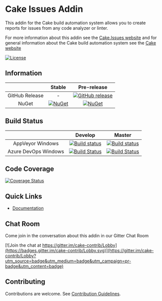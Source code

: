 # Cake Issues Addin

This addin for the Cake build automation system allows you to create reports for issues from any code analyzer or linter.

For more information about this addin see the [Cake.Issues website](https://cake-contrib.github.io/Cake.Issues.Website)
and for general information about the Cake build automation system see the [Cake website](http://cakebuild.net)

[![License](http://img.shields.io/:license-mit-blue.svg)](https://github.com/cake-contrib/Cake.Issues.Reporting/blob/develop/LICENSE)

## Information

| | Stable | Pre-release |
|:--:|:--:|:--:|
|GitHub Release|-|[![GitHub release](https://img.shields.io/github/release/cake-contrib/Cake.Issues.Reporting.svg)](https://github.com/cake-contrib/Cake.Issues.Reporting/releases/latest)|
|NuGet|[![NuGet](https://img.shields.io/nuget/v/Cake.Issues.Reporting.svg)](https://www.nuget.org/packages/Cake.Issues.Reporting)|[![NuGet](https://img.shields.io/nuget/vpre/Cake.Issues.Reporting.svg)](https://www.nuget.org/packages/Cake.Issues.Reporting)|

## Build Status

| | Develop | Master |
|:--:|:--:|:--:|
|AppVeyor Windows|[![Build status](https://ci.appveyor.com/api/projects/status/29xkel1p1e9kd9ss/branch/develop?svg=true)](https://ci.appveyor.com/project/cakecontrib/cake-issues-reporting/branch/develop)|[![Build status](https://ci.appveyor.com/api/projects/status/29xkel1p1e9kd9ss/branch/master?svg=true)](https://ci.appveyor.com/project/cakecontrib/cake-issues-reporting/branch/master)|
|Azure DevOps Windows|[![Build Status](https://dev.azure.com/cake-contrib/Cake.Issues.Reporting/_apis/build/status/cake-contrib.Cake.Issues.Reporting?branchName=develop&jobName=Windows)](https://dev.azure.com/cake-contrib/Cake.Issues.Reporting/_build/latest?definitionId=14?branchName=develop)|[![Build Status](https://dev.azure.com/cake-contrib/Cake.Issues.Reporting/_apis/build/status/cake-contrib.Cake.Issues.Reporting?branchName=master&jobName=Windows)](https://dev.azure.com/cake-contrib/Cake.Issues.Reporting/_build/latest?definitionId=14?branchName=master)|

## Code Coverage

[![Coverage Status](https://coveralls.io/repos/github/cake-contrib/Cake.Issues.Reporting/badge.svg?branch=develop)](https://coveralls.io/github/cake-contrib/Cake.Issues.Reporting?branch=develop)

## Quick Links

- [Documentation](https://cake-contrib.github.io/Cake.Issues.Website)

## Chat Room

Come join in the conversation about this addin in our Gitter Chat Room

[![Join the chat at https://gitter.im/cake-contrib/Lobby](https://badges.gitter.im/cake-contrib/Lobby.svg)](https://gitter.im/cake-contrib/Lobby?utm_source=badge&utm_medium=badge&utm_campaign=pr-badge&utm_content=badge)

## Contributing

Contributions are welcome. See [Contribution Guidelines](CONTRIBUTING.md).